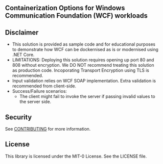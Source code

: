 ## Containerization Options for Windows Communication Foundation (WCF) workloads

## Disclaimer

- This solution is provided as sample code and for educational purposes to demonstrate how WCF can be dockernised as is or modernised using .NET Core.
- LIMITATIONS: Deploying this solution requires opening up port 80 and 808 without encryption. We DO NOT recommend treating this solution as production code. Incoporating Transport Encryption using TLS is recommended.
- Input validation relies on WCF SOAP implementation. Extra validation is recommended from client-side.
- Success/Failure scenarios:
  - The client might fail to invoke the server if passing invalid values to the server side.

## Security

See [CONTRIBUTING](CONTRIBUTING.md#security-issue-notifications) for more information.

## License

This library is licensed under the MIT-0 License. See the LICENSE file.
